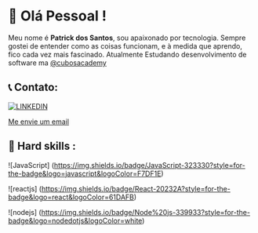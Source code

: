 # 🚀 Olá Pessoal ! 
Meu nome é **Patrick dos Santos**, sou apaixonado por tecnologia. Sempre gostei de entender como as coisas funcionam, e à medida que aprendo, fico cada vez mais fascinado.
Atualmente Estudando desenvolvimento de software ma [@cubosacademy](https://cubos.academy/)

## 📞 Contato: 
[![LINKEDIN](	https://img.shields.io/badge/LinkedIn-0077B5?style=for-the-badge&logo=linkedin&logoColor=white)](https://www.linkedin.com/in/patrick-dos-santos-ceriaco/)

<a href="mailto:Patrick.snts@gmail.com" >Me envie um email</a>

## 🚨 Hard skills :

![JavaScript] (https://img.shields.io/badge/JavaScript-323330?style=for-the-badge&logo=javascript&logoColor=F7DF1E)

![reactjs] (https://img.shields.io/badge/React-20232A?style=for-the-badge&logo=react&logoColor=61DAFB)

![nodejs] (https://img.shields.io/badge/Node%20js-339933?style=for-the-badge&logo=nodedotjs&logoColor=white)


